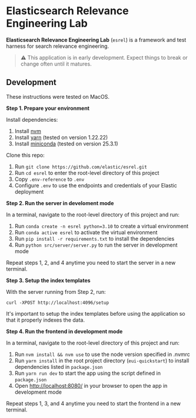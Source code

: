 # Elasticsearch Relevance Engineering Lab

**Elasticsearch Relevance Engineering Lab** (`esrel`) is a framework and test harness for search relevance engineering.

> ⚠️ This application is in early development. Expect things to break or change often until it matures.

## Development

These instructions were tested on MacOS.

**Step 1. Prepare your environment**

Install dependencies:

1. Install [nvm](https://github.com/nvm-sh/nvm?tab=readme-ov-file#installing-and-updating)
2. Install [yarn](https://classic.yarnpkg.com/en/docs/install) (tested on version 1.22.22)
3. Install [miniconda](https://www.anaconda.com/docs/getting-started/miniconda/install) (tested on version 25.3.1)

Clone this repo:

1. Run `git clone https://github.com/elastic/esrel.git`
2. Run `cd esrel` to enter the root-level directory of this project
3. Copy `.env-reference` to `.env`
4. Configure `.env` to use the endpoints and credentials of your Elastic deployment

**Step 2. Run the server in develoment mode**

In a terminal, navigate to the root-level directory of this project and run:

1. Run `conda create -n esrel python=3.10` to create a virtual environment
2. Run `conda active esrel` to activate the virtual environment
3. Run `pip install -r requirements.txt` to install the dependencies
4. Run `python src/server/server.py` to run the server in development mode

Repeat steps 1, 2, and 4 anytime you need to start the server in a new terminal.

**Step 3. Setup the index templates**

With the server running from Step 2, run:

`curl -XPOST http://localhost:4096/setup`

It's important to setup the index templates before using the application so that
it properly indexes the data.

**Step 4. Run the frontend in development mode**

In a terminal, navigate to the root-level directory of this project and run:

1. Run `nvm install && nvm use` to use the node version specified in .nvmrc
2. Run `yarn install` in the root project directory (`eui-quickstart`) to install dependencies listed in `package.json`
3. Run `yarn run dev` to start the app using the script defined in `package.json`
4. Open [http://localhost:8080/](http://localhost:8080/) in your browser to open the app in development mode

Repeat steps 1, 3, and 4 anytime you need to start the frontend in a new terminal.